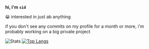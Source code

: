 **hi, i'm `sid`** 

😀 interested in just ab anything 


if you don't see any commits on my profile for a month or more, i'm probably working on a big private project


![Stats](https://github-readme-stats.vercel.app/api?username=sidhys&theme=algolia&show_icons=true&count_private=true)
[![Top Langs](https://github-readme-stats.vercel.app/api/top-langs/?username=sidhys&layout=compact&bg_color=22272E&border_color=444C56&border_radius=6&text_color=ADBAC7)](https://github.com/anuraghazra/github-readme-stats)
